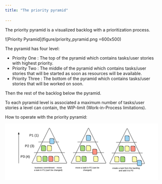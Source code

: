 ```yaml
---
title: "The priority pyramid"

---
```


The priority pyramid is a visualized backlog with a prioritization process.

![Priority Pyramid](figure/priority_pyramid.png =600x500)

The pyramid has four level:

* Priority One : The top of the pyramid which contains tasks/user stories with highest priority.
* Priority Two : The middle of the pyramid which contains tasks/user stories that will be started as soon as resources will be available.
* Priority Three : The bottom of the pyramid which contains tasks/user stories that will be worked on soon.

Then the rest of the backlog below the pyramid.

To each pyramid level is associated a maximum number of tasks/user stories a level can contain, the WIP-limit (Work-in-Process limitations).

How to operate with the priority pyramid:

![Priority Pyramid](figure/priority_pyramid_process.png)

<!--
Sources
http://jaxenter.com/agile-tips-the-priority-pyramid-116292.html
-->

